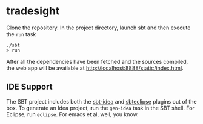 tradesight
==========

Clone the repository. In the project directory, launch sbt and then execute the `run` task

    ./sbt
    > run
  
After all the dependencies have been fetched and the sources compiled, the web app will be available at [http://localhost:8888/static/index.html](http://localhost:8888/static/index.html).

## IDE Support

The SBT project includes both the [sbt-idea](https://github.com/mpeltonen/sbt-idea) and [sbteclipse](https://github.com/typesafehub/sbteclipse/) plugins out of the box.
To generate an Idea project, run the `gen-idea` task in the SBT shell. For Eclipse, run `eclipse`. For emacs et al, well, you know.
